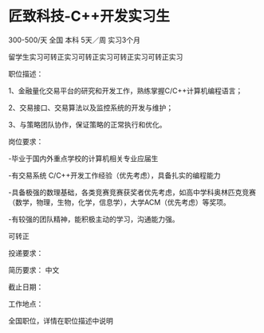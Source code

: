 # 匠致科技-C++开发实习生

300-500/天 全国 本科 5天／周 实习3个月

留学生实习可转正实习可转正实习可转正实习可转正实习

职位描述：

1、金融量化交易平台的研究和开发工作，熟练掌握C/C++计算机编程语言；

2、交易接口、交易算法以及监控系统的开发与维护；

3、与策略团队协作，保证策略的正常执行和优化。

岗位要求：

-毕业于国内外重点学校的计算机相关专业应届生

-有交易系统 C/C++开发工作经验（优先考虑），具备扎实的编程能力

-具备极强的数理基础，各类竞赛竞赛获奖者优先考虑，如高中学科奥林匹克竞赛（数学，物理，生物，化学，信息学），大学ACM（优先考虑）等奖项。

-有较强的团队精神，能积极主动的学习，沟通能力强。

可转正

投递要求：

简历要求： 中文

截止日期：

工作地点：

全国职位，详情在职位描述中说明